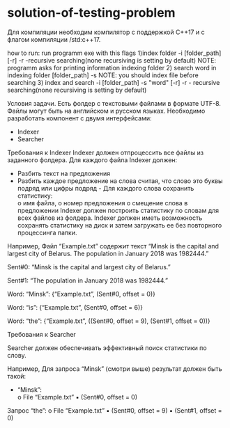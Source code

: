 # solution-of-testing-problem
Для компиляции необходим компилятор  с поддержкой C++17 и с флагом компиляции /std:c++17.

how to run:
run programm exe with this flags
1)index folder
	-i [folder_path] [-r]
	-r -recursive searching(none recursiving is setting by default)
	NOTE: programm asks for printing information indexing folder
2) search word in indexing folder
	[folder_path] -s
	NOTE: you should index file before searching
3) index and search 
	-i [folder_path] -s "word" [-r]
	-r - recursive searching(none recursiving is setting by default)

Условия задачи. 
Есть фолдер с текстовыми файлами в формате UTF-8. Файлы могут быть на английском и русском языках. 
Необходимо разработать компонент с двумя интерфейсами: 
-	Indexer 
-	Searcher 
 
Требования к Indexer 
Indexer должен отпроцессить все файлы из заданного фолдера. 
Для каждого файла Indexer должен: 
-	Разбить текст на предложения 
-	Разбить каждое предложение на слова считая, что слово это буквы подряд или цифры подряд - 	Для каждого слова сохранить статистику:  
o имя файла,  o номер предложения o смещение слова в предложении 
Indexer должен построить статистику по словам для всех файлов из фолдера. 
Indexer должен иметь возможность сохранять статистику на диск и затем загружать ее без повторного процессинга папки. 
 
Например, 
Файл “Example.txt” содержит текст “Minsk is the capital and largest city of Belarus. The population in January 2018 was 1982444.” 

Sent#0: “Minsk is the capital and largest city of Belarus.” 

Sent#1: “The population in January 2018 was 1982444.” 

Word: “Minsk”: {“Example.txt”, (Sent#0, offset = 0)} 

Word: “is”: {“Example.txt”, (Sent#0, offset = 6)} 

Word: “the”: {“Example.txt”, ((Sent#0, offset = 9), (Sent#1, offset = 0))} 

Требования к Searcher 
 
Searcher должен обеспечивать эффективный поиск статистики по слову. 
 
Например, 
Для запроса “Minsk” (смотри выше) результат должен быть такой:  
-  	“Minsk”:  
o	File “Example.txt” 
▪	(Sent#0, offset = 0) 

Запрос “the”: 
o	File “Example.txt” 
▪	(Sent#0, offset = 9) 
▪	(Sent#1, offset = 0) 
